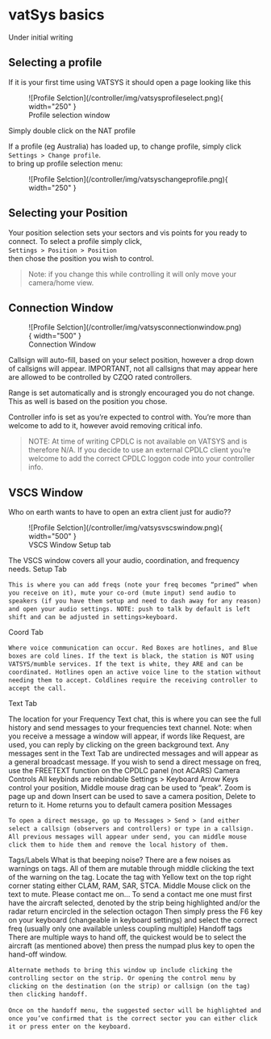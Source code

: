 
# vatSys basics
Under initial writing

## Selecting a profile
If it is your first time using VATSYS it should open a page looking like this 

<figure markdown>
![Profile Selction](/controller/img/vatsysprofileselect.png){ width="250" }
  <figcaption>Profile selection window</figcaption>
</figure>

Simply double click on the NAT profile 

If a profile (eg Australia) has loaded up, to change profile, simply click <br> ``Settings > Change profile``. <br>  to bring up profile selection menu: 
<figure markdown>
![Profile Selction](/controller/img/vatsyschangeprofile.png){ width="250" }
</figure>

## Selecting your Position

Your position selection sets your sectors and vis points for you ready to connect. To select a profile simply click, <br> ``Settings > Position > Position`` <br> then chose the position you wish to control.
> Note:
if you change this while controlling it will only move your camera/home view.

## Connection Window
<figure markdown>
![Profile Selction](/controller/img/vatsysconnectionwindow.png){ width="500" }
  <figcaption>Connection Window</figcaption>
</figure>
Callsign will auto-fill, based on your select position, however a drop down of callsigns will appear. IMPORTANT, not all callsigns that may appear here are allowed to be controlled by CZQO rated controllers.

Range is set automatically and is strongly encouraged you do not change. This as well is based on the position you chose.

Controller info is set as you’re expected to control with. You’re more than welcome to add to it, however avoid removing critical info. 
> NOTE: At time of writing CPDLC is not available on VATSYS and is therefore N/A. If you decide to use an external CPDLC client you’re welcome to add the correct CPDLC loggon code into your controller info.

## VSCS Window
Who on earth wants to have to open an extra client just for audio??
<figure markdown>
![Profile Selction](/controller/img/vatsysvscswindow.png){ width="500" }
  <figcaption>VSCS Window Setup tab</figcaption>
</figure>
The VSCS window covers all your audio, coordination, and frequency needs.
Setup Tab

	This is where you can add freqs (note your freq becomes “primed” when you receive on it), mute your co-ord (mute input) send audio to speakers (if you have them setup and need to dash away for any reason) and open your audio settings. NOTE: push to talk by default is left shift and can be adjusted in settings>keyboard.
Coord Tab

	Where voice communication can occur. Red Boxes are hotlines, and Blue boxes are cold lines. If the text is black, the station is NOT using VATSYS/mumble services. If the text is white, they ARE and can be coordinated. Hotlines open an active voice line to the station without needing them to accept. Coldlines require the receiving controller to accept the call.
Text Tab

The location for your Frequency Text chat, this is where you can see the full history and send messages to your frequencies text channel. Note: when you receive a message a window will appear, if words like Request, are used, you can reply by clicking on the green background text. Any messages sent in the Text Tab are undirected messages and will appear as a general broadcast message. If you wish to send a direct message on freq, use the FREETEXT function on the CPDLC panel (not ACARS)
Camera Controls
 	All keybinds are rebindable  Settings > Keyboard
	Arrow Keys control your position, Middle mouse drag can be used to “peak”.
	Zoom is page up and down
	Insert can be used to save a camera position, Delete to return to it.
	Home returns you to default camera position
Messages
	
	To open a direct message, go up to Messages > Send > (and either select a callsign (observers and controllers) or type in a callsign. All previous messages will appear under send, you can middle mouse click them to hide them and remove the local history of them.
Tags/Labels
What is that beeping noise?
		There are a few noises as warnings on tags. All of them are mutable through middle clicking the text of the warning on the tag. Locate the tag with Yellow text on the top right corner stating either CLAM, RAM, SAR, STCA. Middle Mouse click on the text to mute. 
Please contact me on…
	To send a contact me one must first have the aircraft selected, denoted by the strip being highlighted and/or the radar return encircled in the selection octagon
Then simply press the F6 key on your keyboard (changeable in keyboard settings) and select the correct freq (usually only one available unless coupling multiple)
Handoff tags
	There are multiple ways to hand off, the quickest would be to select the aircraft (as mentioned above) then press the numpad plus key to open the hand-off window. 

	Alternate methods to bring this window up include clicking the controlling sector on the strip. Or opening the control menu by clicking on the destination (on the strip) or callsign (on the tag) then clicking handoff.

	Once on the handoff menu, the suggested sector will be highlighted and once you’ve confirmed that is the correct sector you can either click it or press enter on the keyboard.


